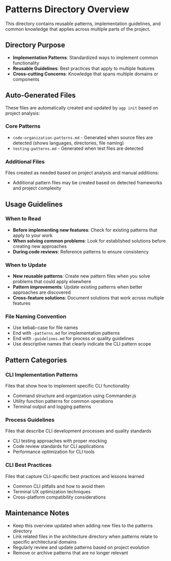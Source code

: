 # Patterns Directory Overview

This directory contains reusable patterns, implementation guidelines, and common knowledge that applies across multiple parts of the project.

## Directory Purpose
- **Implementation Patterns**: Standardized ways to implement common functionality
- **Reusable Guidelines**: Best practices that apply to multiple features
- **Cross-cutting Concerns**: Knowledge that spans multiple domains or components

## Auto-Generated Files

These files are automatically created and updated by `agp init` based on project analysis:

### Core Patterns
- `code-organization-patterns.md` - Generated when source files are detected (shows languages, directories, file naming)
- `testing-patterns.md` - Generated when test files are detected

### Additional Files
Files created as needed based on project analysis and manual additions:
- Additional pattern files may be created based on detected frameworks and project complexity

## Usage Guidelines

### When to Read
- **Before implementing new features**: Check for existing patterns that apply to your work
- **When solving common problems**: Look for established solutions before creating new approaches
- **During code reviews**: Reference patterns to ensure consistency

### When to Update
- **New reusable patterns**: Create new pattern files when you solve problems that could apply elsewhere
- **Pattern improvements**: Update existing patterns when better approaches are discovered
- **Cross-feature solutions**: Document solutions that work across multiple features

### File Naming Convention
- Use kebab-case for file names
- End with `-patterns.md` for implementation patterns
- End with `-guidelines.md` for process or quality guidelines
- Use descriptive names that clearly indicate the CLI pattern scope

## Pattern Categories

### CLI Implementation Patterns
Files that show how to implement specific CLI functionality
- Command structure and organization using Commander.js
- Utility function patterns for common operations
- Terminal output and logging patterns

### Process Guidelines
Files that describe CLI development processes and quality standards
- CLI testing approaches with proper mocking
- Code review standards for CLI applications
- Performance optimization for CLI tools

### CLI Best Practices
Files that capture CLI-specific best practices and lessons learned
- Common CLI pitfalls and how to avoid them
- Terminal UX optimization techniques
- Cross-platform compatibility considerations

## Maintenance Notes
- Keep this overview updated when adding new files to the patterns directory
- Link related files in the architecture directory when patterns relate to specific architectural domains
- Regularly review and update patterns based on project evolution
- Remove or archive patterns that are no longer relevant
